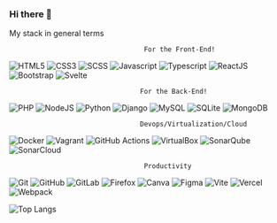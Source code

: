 ### Hi there 👋
My stack in general terms

                                      For the Front-End!

![HTML5](https://img.shields.io/badge/-HTML5-E44D26?style=for-the-badge&logo=html5&logoColor=white) 
![CSS3](https://img.shields.io/badge/-CSS-1572B6?style=for-the-badge&logo=css3&logoColor=white) 
![SCSS](https://img.shields.io/badge/-SCSS-CB6699?style=for-the-badge&logo=sass&logoColor=white) 
![Javascript](https://img.shields.io/badge/-Javascript-F0DB4F?style=for-the-badge&logo=javascript&logoColor=323330) 
![Typescript](https://img.shields.io/badge/-Typescript-3178C6?style=for-the-badge&logo=typescript&logoColor=white)
![ReactJS](https://img.shields.io/badge/-ReactJs-61DAFB?style=for-the-badge&logo=react&logoColor=white)
![Bootstrap](https://img.shields.io/badge/bootstrap-%23563D7C.svg?style=for-the-badge&logo=bootstrap&logoColor=white)
![Svelte](https://img.shields.io/badge/svelte-%23f1413d.svg?style=for-the-badge&logo=svelte&logoColor=white)



                                     For the Back-End!
![PHP](https://img.shields.io/badge/php-%23777BB4.svg?style=for-the-badge&logo=php&logoColor=white)
![NodeJS](https://img.shields.io/badge/node.js-6DA55F?style=for-the-badge&logo=node.js&logoColor=white)
![Python](https://img.shields.io/badge/python-3670A0?style=for-the-badge&logo=python&logoColor=ffdd54)
![Django](https://img.shields.io/badge/django-%23092E20.svg?style=for-the-badge&logo=django&logoColor=white)
![MySQL](https://img.shields.io/badge/mysql-%2300f.svg?style=for-the-badge&logo=mysql&logoColor=white)
![SQLite](https://img.shields.io/badge/SQLite-07405E?style=for-the-badge&logo=sqlite&logoColor=white)
![MongoDB](https://img.shields.io/badge/MongoDB-%234ea94b.svg?style=for-the-badge&logo=mongodb&logoColor=white)

                                    
                                      
                                     Devops/Virtualization/Cloud
![Docker](https://img.shields.io/badge/docker-%230db7ed.svg?style=for-the-badge&logo=docker&logoColor=white)
![Vagrant](https://img.shields.io/badge/vagrant-%231563FF.svg?style=for-the-badge&logo=vagrant&logoColor=white)
![GitHub Actions](https://img.shields.io/badge/github%20actions-%232671E5.svg?style=for-the-badge&logo=githubactions&logoColor=white)
![VirtualBox](https://img.shields.io/badge/VirtualBox-183A61.svg?style=for-the-badge&logo=VirtualBox&logoColor=white)
![SonarQube](https://img.shields.io/badge/SonarQube-4E9BCD.svg?style=for-the-badge&logo=SonarQube&logoColor=white)
![SonarCloud](https://img.shields.io/badge/SonarCloud-F3702A.svg?style=for-the-badge&logo=SonarCloud&logoColor=white)


                                      Productivity
![Git](https://img.shields.io/badge/git-%23F05033.svg?style=for-the-badge&logo=git&logoColor=white)
![GitHub](https://img.shields.io/badge/github-%23121011.svg?style=for-the-badge&logo=github&logoColor=white)
![GitLab](https://img.shields.io/badge/gitlab-%23181717.svg?style=for-the-badge&logo=gitlab&logoColor=white)
![Firefox](https://img.shields.io/badge/Firefox-FF7139?style=for-the-badge&logo=Firefox-Browser&logoColor=white)
![Canva](https://img.shields.io/badge/Canva-%2300C4CC.svg?style=for-the-badge&logo=Canva&logoColor=white)
![Figma](https://img.shields.io/badge/figma-%23F24E1E.svg?style=for-the-badge&logo=figma&logoColor=white)
![Vite](https://img.shields.io/badge/vite-%23646CFF.svg?style=for-the-badge&logo=vite&logoColor=white)
![Vercel](https://img.shields.io/badge/vercel-%23000000.svg?style=for-the-badge&logo=vercel&logoColor=white)
![Webpack](https://img.shields.io/badge/webpack-%238DD6F9.svg?style=for-the-badge&logo=webpack&logoColor=black)

![Top Langs](https://github-readme-stats.vercel.app/api/top-langs/?username=hRebb&hide=javascript,css,scss,html&theme=tokyonight)
